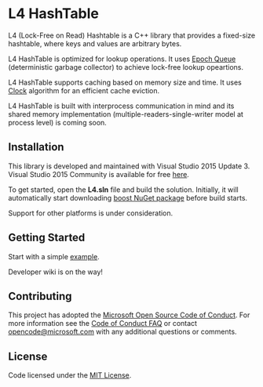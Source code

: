 # L4 HashTable
L4 (Lock-Free on Read) Hashtable is a C++ library that provides a fixed-size hashtable, where keys and values are arbitrary bytes.

L4 HashTable is optimized for lookup operations. It uses [Epoch Queue](https://github.com/Microsoft/L4/wiki/Epoch-Queue) (deterministic garbage collector) to achieve lock-free lookup opeartions.

L4 HashTable supports caching based on memory size and time. It uses [Clock](https://en.wikipedia.org/wiki/Page_replacement_algorithm#Clock) algorithm for an efficient cache eviction.

L4 HashTable is built with interprocess communication in mind and its shared memory implementation (multiple-readers-single-writer model at process level) is coming soon.

## Installation
This library is developed and maintained with Visual Studio 2015 Update 3. Visual Studio 2015 Community is available for free [here](https://dev.windows.com/downloads).

To get started, open the **L4.sln** file and build the solution. Initially, it will automatically start downloading [boost NuGet package](https://www.nuget.org/packages/boost/) before build starts.

Support for other platforms is under consideration.

## Getting Started
Start with a simple [example](https://github.com/Microsoft/L4/blob/master/Examples/main.cpp).

Developer wiki is on the way!

## Contributing

This project has adopted the [Microsoft Open Source Code of Conduct](https://opensource.microsoft.com/codeofconduct/). For more information see the [Code of Conduct FAQ](https://opensource.microsoft.com/codeofconduct/faq/) or contact [opencode@microsoft.com](mailto:opencode@microsoft.com) with any additional questions or comments.

## License

Code licensed under the [MIT License](https://github.com/Microsoft/L4/blob/master/LICENSE).
